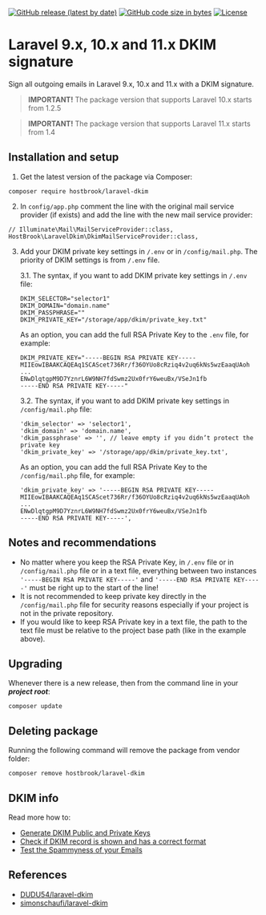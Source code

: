 <a href="https://github.com/hostbrook/laravel-dkim"><img alt="GitHub release (latest by date)" src="https://img.shields.io/github/v/release/hostbrook/laravel-dkim"></a>
<a href="https://github.com/hostbrook/laravel-dkim"><img alt="GitHub code size in bytes" src="https://img.shields.io/github/languages/code-size/hostbrook/laravel-dkim"></a>
<a href="https://github.com/hostbrook/laravel-dkim"><img alt="License" src="https://img.shields.io/github/license/hostbrook/laravel-dkim"></a>

<p></p>

# Laravel 9.x, 10.x and 11.x DKIM signature

Sign all outgoing emails in Laravel 9.x, 10.x and 11.x with a DKIM signature.

> **IMPORTANT!** The package version that supports Laravel 10.x starts from 1.2.5

> **IMPORTANT!** The package version that supports Laravel 11.x starts from 1.4

## Installation and setup

1. Get the latest version of the package via Composer:

```
composer require hostbrook/laravel-dkim
```

2. In `config/app.php` comment the line with the original mail service provider (if exists) and add the line with the new mail service provider:

```
// Illuminate\Mail\MailServiceProvider::class,
HostBrook\LaravelDkim\DkimMailServiceProvider::class,
```

3. Add your DKIM private key settings in `/.env` or in `/config/mail.php`. The priority of DKIM settings is from `/.env` file.

   3.1. The syntax, if you want to add DKIM private key settings in `/.env` file:

   ```
   DKIM_SELECTOR="selector1"
   DKIM_DOMAIN="domain.name"
   DKIM_PASSPHRASE=""
   DKIM_PRIVATE_KEY="/storage/app/dkim/private_key.txt"
   ```

   As an option, you can add the full RSA Private Key to the `.env` file, for example:

   ```
   DKIM_PRIVATE_KEY="-----BEGIN RSA PRIVATE KEY-----
   MIIEowIBAAKCAQEAq1SCAScet736Rr/f36OYUo8cRziq4v2uq6kNs5wzEaaqUAoh
   ...
   ENwDlqtgpM9D7YznrL6W9NH7fdSwmz2Ux0frY6weuBx/VSeJn1fb
   -----END RSA PRIVATE KEY-----"
   ```

   3.2. The syntax, if you want to add DKIM private key settings in `/config/mail.php` file:

   ```
   'dkim_selector' => 'selector1',
   'dkim_domain' => 'domain.name',
   'dkim_passphrase' => '', // leave empty if you didn’t protect the private key
   'dkim_private_key' => '/storage/app/dkim/private_key.txt',
   ```

   As an option, you can add the full RSA Private Key to the `/config/mail.php` file, for example:

   ```
   'dkim_private_key' => '-----BEGIN RSA PRIVATE KEY-----
   MIIEowIBAAKCAQEAq1SCAScet736Rr/f36OYUo8cRziq4v2uq6kNs5wzEaaqUAoh
   ...
   ENwDlqtgpM9D7YznrL6W9NH7fdSwmz2Ux0frY6weuBx/VSeJn1fb
   -----END RSA PRIVATE KEY-----',
   ```

## Notes and recommendations

- No matter where you keep the RSA Private Key, in `/.env` file or in `/config/mail.php` file or in a text file, everything between two instances `'-----BEGIN RSA PRIVATE KEY-----'` and `'-----END RSA PRIVATE KEY-----'` must be right up to the start of the line!
- It is not recommended to keep private key directly in the `/config/mail.php` file for security reasons especially if your project is not in the private repository.
- If you would like to keep RSA Private key in a text file, the path to the text file must be relative to the project base path (like in the example above).

## Upgrading

Whenever there is a new release, then from the command line in your **_project root_**:

```shell
composer update
```

## Deleting package

Running the following command will remove the package from vendor folder:

```shell
composer remove hostbrook/laravel-dkim
```

## DKIM info

Read more how to:

- [Generate DKIM Public and Private Keys](https://tools.socketlabs.com/dkim/generator)
- [Check if DKIM record is shown and has a correct format](https://dmarcly.com/tools/dkim-record-checker)
- [Test the Spammyness of your Emails](https://www.mail-tester.com)

## References

- [DUDU54/laravel-dkim](https://github.com/DUDU54/laravel-dkim)
- [simonschaufi/laravel-dkim](https://github.com/simonschaufi/laravel-dkim)
